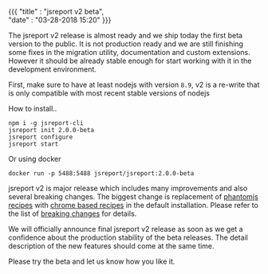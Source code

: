 ﻿{{{
    "title"    : "jsreport v2 beta",	   
    "date"     : "03-28-2018 15:20"
}}}

The jsreport v2 release is almost ready and we ship today the first beta version to the public. It is not production ready and we are still finishing some fixes in the migration utility, documentation and custom extensions. However it should be already stable enough for start working with it in the development environment.

First, make sure to have at least nodejs with version `8.9`, v2 is a re-write that is only compatible with most recent stable versions of nodejs

How to install..
```
npm i -g jsreport-cli
jsreport init 2.0.0-beta
jsreport configure
jsreport start
```
Or using docker
```
docker run -p 5488:5488 jsreport/jsreport:2.0.0-beta
```

jsreport v2 is major release which includes many improvements and also several breaking changes. The biggest change is replacement of  [phantomjs recipes](/learn/phantom-pdf) with [chrome based recipes](/learn/chrome-pdf) in the default installation. Please refer to the list of [breaking changes](/learn/v2-breaking-changes) for details.

We will officially announce final jsreport v2 release as soon as we get a confidence about the production stability of the beta releases. The detail description of the new features should come at the same time.

Please try the beta and let us know how you like it.
